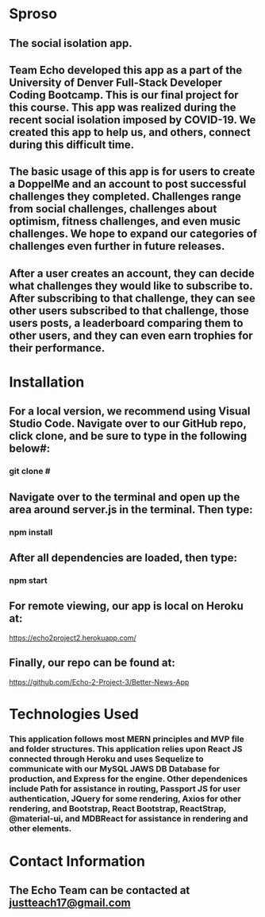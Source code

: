 # Sproso
## The social isolation app.     
## Team Echo developed this app as a part of the University of Denver Full-Stack Developer Coding Bootcamp. This is our final project for this course. This app was realized during the recent social isolation imposed by COVID-19. We created this app to help us, and others, connect during this difficult time.

## The basic usage of this app is for users to create a DoppelMe and an account to post successful challenges they completed. Challenges range from social challenges, challenges about optimism, fitness challenges, and even music challenges. We hope to expand our categories of challenges even further in future releases.

## After a user creates an account, they can decide what challenges they would like to subscribe to. After subscribing to that challenge, they can see other users subscribed to that challenge, those users posts, a leaderboard comparing them to other users, and they can even earn trophies for their performance.
 
# Installation
## For a local version, we recommend using Visual Studio Code. Navigate over to our GitHub repo, click clone, and be sure to type in the following below#:
### git clone <the https request>#
## Navigate over to the terminal and open up the area around server.js in the terminal. Then type:
### npm install
## After all dependencies are loaded, then type:
### npm start
## For remote viewing, our app is local on Heroku at:

https://echo2project2.herokuapp.com/

## Finally, our repo can be found at:
https://github.com/Echo-2-Project-3/Better-News-App

# Technologies Used
### This application follows most MERN principles and MVP file and folder structures. This application relies upon React JS connected through Heroku and uses Sequelize to communicate with our MySQL JAWS DB Database for production, and Express for the engine. Other dependenices include Path for assistance in routing, Passport JS for user authentication, JQuery for some rendering, Axios for other rendering, and Bootstrap, React Bootstrap, ReactStrap, @material-ui, and MDBReact for assistance in rendering and other elements.

# Contact Information
## The Echo Team can be contacted at justteach17@gmail.com 
